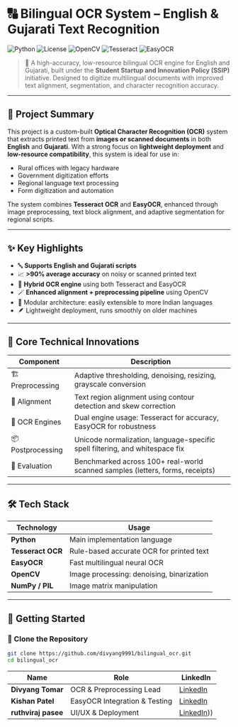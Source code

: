 # 🔠 Bilingual OCR System – English & Gujarati Text Recognition

![Python](https://img.shields.io/badge/Python-3.7+-blue.svg)
![License](https://img.shields.io/badge/license-MIT-green.svg)
![OpenCV](https://img.shields.io/badge/OpenCV-Preprocessing-red.svg)
![Tesseract](https://img.shields.io/badge/OCR-Tesseract-yellowgreen.svg)
![EasyOCR](https://img.shields.io/badge/OCR-EasyOCR-lightblue.svg)

> 🧠 A high-accuracy, low-resource bilingual OCR engine for English and Gujarati, built under the **Student Startup and Innovation Policy (SSIP)** initiative. Designed to digitize multilingual documents with improved text alignment, segmentation, and character recognition accuracy.

---

## 📌 Project Summary

This project is a custom-built **Optical Character Recognition (OCR)** system that extracts printed text from **images or scanned documents** in both **English** and **Gujarati**. With a strong focus on **lightweight deployment** and **low-resource compatibility**, this system is ideal for use in:

- Rural offices with legacy hardware
- Government digitization efforts
- Regional language text processing
- Form digitization and automation

The system combines **Tesseract OCR** and **EasyOCR**, enhanced through image preprocessing, text block alignment, and adaptive segmentation for regional scripts.

---

## ✨ Key Highlights

- 🔤 **Supports English and Gujarati scripts**
- 📈 **>90% average accuracy** on noisy or scanned printed text
- 🧠 **Hybrid OCR engine** using both Tesseract and EasyOCR
- 🪄 **Enhanced alignment + preprocessing pipeline** using OpenCV
- 🧩 Modular architecture: easily extensible to more Indian languages
- 🪶 Lightweight deployment, runs smoothly on older machines

---

## 🧠 Core Technical Innovations

| Component             | Description                                                                 |
|-----------------------|-----------------------------------------------------------------------------|
| 🏗️ Preprocessing       | Adaptive thresholding, denoising, resizing, grayscale conversion             |
| 🧮 Alignment           | Text region alignment using contour detection and skew correction            |
| 🧠 OCR Engines         | Dual engine usage: Tesseract for accuracy, EasyOCR for robustness             |
| 📦 Postprocessing      | Unicode normalization, language-specific spell filtering, and whitespace fix |
| 🧪 Evaluation          | Benchmarked across 100+ real-world scanned samples (letters, forms, receipts) |

---

## 🛠️ Tech Stack

| Technology        | Usage                                        |
|------------------|----------------------------------------------|
| **Python**        | Main implementation language                 |
| **Tesseract OCR** | Rule-based accurate OCR for printed text     |
| **EasyOCR**       | Fast multilingual neural OCR                 |
| **OpenCV**        | Image processing: denoising, binarization    |
| **NumPy / PIL**   | Image matrix manipulation                    |

---

## 🚀 Getting Started

### 🔗 Clone the Repository

```bash
git clone https://github.com/divyang9991/bilingual_ocr.git
cd bilingual_ocr
```

| Name                 | Role                          | LinkedIn                                                  |
| -------------------- | ----------------------------- | --------------------------------------------------------- |
| **Divyang Tomar**    | OCR & Preprocessing Lead      | [LinkedIn](https://www.linkedin.com/in/divyangtomar)      |
| **Kishan Patel**     | EasyOCR Integration & Testing | [LinkedIn](https://www.linkedin.com/in/kdp-dev-pa)        |
| **ruthviraj pasee**  | UI/UX & Deployment            | [LinkedIn](https://www.linkedin.com/in/PruthvirajPasee0)))|

